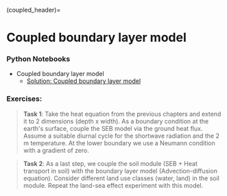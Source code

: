 (coupled_header)=
# Coupled boundary layer model 

### Python Notebooks
* Coupled boundary layer model
  * [Solution: Coupled boundary layer model]()


### Exercises:


>**Task 1**: Take the heat equation from the previous chapters and
>extend it to 2 dimensions (depth x width). As a boundary condition at the
>earth's surface, couple the SEB model via the ground heat flux. Assume a
>suitable diurnal cycle for the shortwave radiation and the 2 m temperature. At
>the lower boundary we use a Neumann condition with a gradient of zero.

>**Task 2**: As a last step, we couple the soil module (SEB + Heat transport in
>soil) with the boundary layer model (Advection-diffusion equation). Consider
>different land use classes (water, land) in the soil module. Repeat the
>land-sea effect experiment with this model. 
